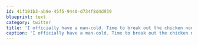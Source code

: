 ```yaml
---
id: 41f101b3-ab9e-45f5-9440-d734f8d4d939
blueprint: text
category: twitter
title: 'I officially have a man-cold. Time to break out the chicken noodle soup'
caption: 'I officially have a man-cold. Time to break out the chicken noodle soup'
---
```

